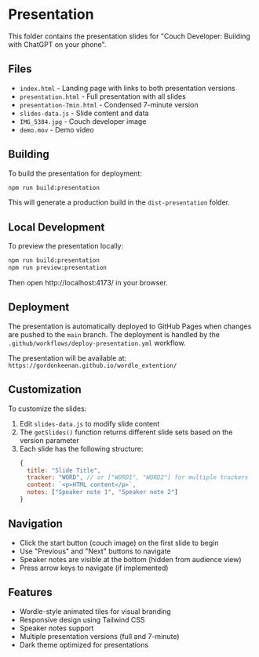# Presentation

This folder contains the presentation slides for "Couch Developer: Building with ChatGPT on your phone".

## Files

- `index.html` - Landing page with links to both presentation versions
- `presentation.html` - Full presentation with all slides
- `presentation-7min.html` - Condensed 7-minute version
- `slides-data.js` - Slide content and data
- `IMG_5384.jpg` - Couch developer image
- `demo.mov` - Demo video

## Building

To build the presentation for deployment:

```bash
npm run build:presentation
```

This will generate a production build in the `dist-presentation` folder.

## Local Development

To preview the presentation locally:

```bash
npm run build:presentation
npm run preview:presentation
```

Then open http://localhost:4173/ in your browser.

## Deployment

The presentation is automatically deployed to GitHub Pages when changes are pushed to the `main` branch. The deployment is handled by the `.github/workflows/deploy-presentation.yml` workflow.

The presentation will be available at: `https://gordonkeenan.github.io/wordle_extention/`

## Customization

To customize the slides:

1. Edit `slides-data.js` to modify slide content
2. The `getSlides()` function returns different slide sets based on the version parameter
3. Each slide has the following structure:
   ```javascript
   {
     title: "Slide Title",
     tracker: "WORD", // or ["WORD1", "WORD2"] for multiple trackers
     content: `<p>HTML content</p>`,
     notes: ["Speaker note 1", "Speaker note 2"]
   }
   ```

## Navigation

- Click the start button (couch image) on the first slide to begin
- Use "Previous" and "Next" buttons to navigate
- Speaker notes are visible at the bottom (hidden from audience view)
- Press arrow keys to navigate (if implemented)

## Features

- Wordle-style animated tiles for visual branding
- Responsive design using Tailwind CSS
- Speaker notes support
- Multiple presentation versions (full and 7-minute)
- Dark theme optimized for presentations

